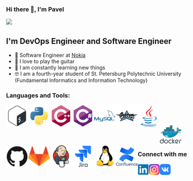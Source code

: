 ### Hi there 👋, I'm Pavel

![](https://komarev.com/ghpvc/?username=paveldat)

## I'm DevOps Engineer and Software Engineer
- 💼 Software Engineer at [Nokia](https://www.nokia.com/)
- 🎉 I love to play the guitar
- 🥅 I am constantly learning new things
- 🤓 I am a fourth-year student of St. Petersburg Polytechnic University (Fundamental Informatics and Information Technology)

### Languages and Tools:
<img align="left" alt="Bash" width="60px" src="https://github.com/paveldat/paveldat/blob/main/img/bash.svg" />
<img align="left" alt="Python" width="60px" src="https://github.com/paveldat/paveldat/blob/main/img/python.svg" />
<img align="left" alt="C++" width="60px" src="https://github.com/paveldat/paveldat/blob/main/img/c%2B%2B.svg" />
<img align="left" alt="C#" width="60px" src="https://github.com/paveldat/paveldat/blob/main/img/c%23.svg" />
<img align="left" alt="MySQL" width="60px" src="https://github.com/paveldat/paveldat/blob/main/img/mysql.svg" />
<img align="left" alt="Groovy" width="60px" src="https://github.com/paveldat/paveldat/blob/main/img/groovy.svg" />
<img align="left" alt="Java" width="60px" src="https://github.com/paveldat/paveldat/blob/main/img/java.svg" />

<br>
<br>
<br>

<img align="left" alt="Docker" width="60px" src="https://github.com/paveldat/paveldat/blob/main/img/docker.svg" />
<img align="left" alt="Github" width="60px" src="https://github.com/paveldat/paveldat/blob/main/img/github.svg" />
<img align="left" alt="Gitlab" width="60px" src="https://github.com/paveldat/paveldat/blob/main/img/gitlab.svg" />
<img align="left" alt="Jenkins" width="60px" src="https://github.com/paveldat/paveldat/blob/main/img/jenkins.svg" />
<img align="left" alt="Jira" width="60px" src="https://github.com/paveldat/paveldat/blob/main/img/jira.svg" />
<img align="left" alt="Linux" width="60px" src="https://github.com/paveldat/paveldat/blob/main/img/linux.svg" />
<img align="left" alt="Confluence" width="60px" src="https://github.com/paveldat/paveldat/blob/main/img/confluence.svg" />

<br>
<br>
<br>

### Connect with me
[<img align="left" alt="Linkedin" width="30px" src="https://github.com/paveldat/paveldat/blob/main/img/linkedin.svg" />][linkedin]
[<img align="left" alt="Instagram" width="30px" src="https://github.com/paveldat/paveldat/blob/main/img/instagram.svg" />][instagram]
[<img align="left" alt="VK" width="30px" src="https://github.com/paveldat/paveldat/blob/main/img/vk.svg" />][vk]

[linkedin]: https://www.linkedin.com/in/pavel-dat-11699420b/
[instagram]: https://www.instagram.com/pasha_dats/
[vk]: https://vk.com/pashkadats